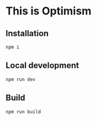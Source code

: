 # This is Optimism

## Installation

```
npm i
```

## Local development

```
npm run dev
```

## Build

```
npm run build
```
